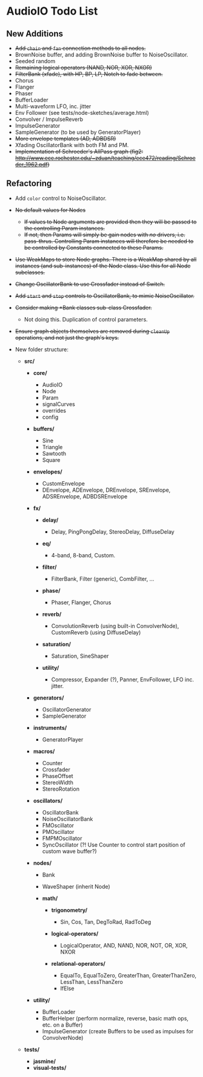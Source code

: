AudioIO Todo List
=================



New Additions
-------------
* ~~Add `chain` and `fan` connection methods to all nodes.~~
* BrownNoise buffer, and adding BrownNoise buffer to NoiseOscillator.
* Seeded random
* ~~Remaining logical operators (NAND, NOR, XOR, NXOR)~~
* ~~FilterBank (xfade), with HP, BP, LP, Notch to fade between.~~
* Chorus
* Flanger
* Phaser
* BufferLoader
* Multi-waveform LFO, inc. jitter
* Env Follower (see tests/node-sketches/average.html)
* Convolver / ImpulseReverb
* ImpulseGenerator
* SampleGenerator (to be used by GeneratorPlayer)
* ~~More envelope templates (AD, ADBDSR)~~
* Xfading OscillatorBank with both FM and PM.
* ~~Implementation of Schroeder's AllPass graph (fig2: http://www.ece.rochester.edu/~zduan/teaching/ece472/reading/Schroeder_1962.pdf)~~




Refactoring
-----------

* Add `color` control to NoiseOscillator.

* ~~No default values for Nodes~~
	* ~~If values to Node arguments are provided then they will be passed to the controlling Param instances.~~
	* ~~If not, then Params will simply be gain nodes with _no_ drivers, i.e. pass-thrus. Controlling Param instances will therefore be needed to be controlled by Constants connected to these Params.~~

* ~~Use WeakMaps to store Node graphs. There is a WeakMap shared by all instances (and sub-instances) of the Node class. Use this for all Node subclasses.~~

* ~~Change OscillatorBank to use Crossfader instead of Switch.~~

* ~~Add `start` and `stop` controls to OscillatorBank, to mimic NoiseOscillator.~~

* ~~Consider making *Bank classes sub-class Crossfader.~~ 
	* Not doing this. Duplication of control parameters.

* ~~Ensure graph objects themselves are removed during `cleanUp` operations, and not just the graph's keys.~~

* New folder structure:
	* **src/**
		* **core/**
			* AudioIO
			* Node
			* Param
			* signalCurves
			* overrides
			* config

		* **buffers/**
			* Sine
			* Triangle
			* Sawtooth
			* Square

		* **envelopes/**
			* CustomEnvelope
			* DEnvelope, ADEnvelope, DREnvelope, SREnvelope, ADSREnvelope, ADBDSREnvelope

		* **fx/**
			* **delay/**
				* Delay, PingPongDelay, StereoDelay, DiffuseDelay

			* **eq/**
				* 4-band, 8-band, Custom.

			* **filter/**
				* FilterBank, Filter (generic), CombFilter, ...

			* **phase/**
				* Phaser, Flanger, Chorus

			* **reverb/**
				* ConvolutionReverb (using built-in ConvolverNode), CustomReverb (using DiffuseDelay)

			* **saturation/**
				* Saturation, SineShaper

			* **utility/**
				* Compressor, Expander (?), Panner, EnvFollower, LFO inc. jitter.

		* **generators/**
			* OscillatorGenerator
			* SampleGenerator

		* **instruments/**
			* GeneratorPlayer

		* **macros/**
			* Counter
			* Crossfader
			* PhaseOffset
			* StereoWidth
			* StereoRotation

		* **oscillators/**
			* OscillatorBank
			* NoiseOscillatorBank
			* FMOscillator
			* PMOscillator
			* FMPMOscillator
			* SyncOscillator (?! Use Counter to control start position of custom wave buffer?)

		* **nodes/**
			* Bank
			* WaveShaper (inherit Node)

			* **math/**
				* **trigonometry/**
					* Sin, Cos, Tan, DegToRad, RadToDeg

				* **logical-operators/**
					* LogicalOperator, AND, NAND, NOR, NOT, OR, XOR, NXOR

				* **relational-operators/**
					* EqualTo, EqualToZero, GreaterThan, GreaterThanZero, LessThan, LessThanZero
					* IfElse

		* **utility/**
			* BufferLoader
			* BufferHelper (perform normalize, reverse, basic math ops, etc. on a Buffer)
			* ImpulseGenerator (create Buffers to be used as impulses for ConvolverNode)

	* **tests/**
		* **jasmine/**
		* **visual-tests/**
